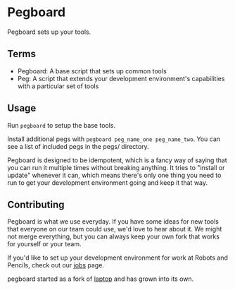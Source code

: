 # Pegboard

Pegboard sets up your tools.

## Terms

- Pegboard: A base script that sets up common tools
- Peg: A script that extends your development environment's capabilities with a particular set of tools

## Usage

Run `pegboard` to setup the base tools.

Install additional pegs with `pegboard peg_name_one peg_name_two`. You can see a list of included pegs in the pegs/ directory.

Pegboard is designed to be idempotent, which is a fancy way of saying that you can run it multiple times without breaking anything. It tries to "install or update" whenever it can, which means there's only one thing you need to run to get your development environment going and keep it that way.

## Contributing

Pegboard is what we use everyday. If you have some ideas for new tools that everyone on our team could use, we'd love to hear about it. We might not merge everything, but you can always keep your own fork that works for yourself or your team.

If you'd like to set up your development environment for work at Robots and Pencils, check out our [jobs](https://robotsandpencils.com/jobs) page.

pegboard started as a fork of [laptop](https://github.com/thoughtbot/laptop) and has grown into its own.

